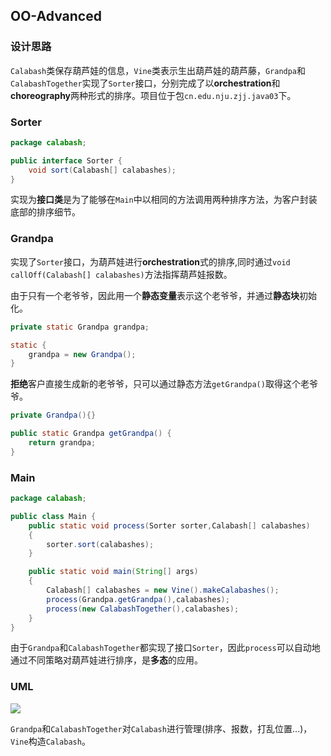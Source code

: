 ## OO-Advanced



### 设计思路

`Calabash`类保存葫芦娃的信息，`Vine`类表示生出葫芦娃的葫芦藤，`Grandpa`和`CalabashTogether`实现了`Sorter`接口，分别完成了以**orchestration**和**choreography**两种形式的排序。项目位于包`cn.edu.nju.zjj.java03`下。



### Sorter

```java
package calabash;

public interface Sorter {
    void sort(Calabash[] calabashes);
}

```

实现为**接口类**是为了能够在`Main`中以相同的方法调用两种排序方法，为客户封装底部的排序细节。



### Grandpa

实现了`Sorter`接口，为葫芦娃进行**orchestration**式的排序,同时通过`void callOff(Calabash[] calabashes)`方法指挥葫芦娃报数。

由于只有一个老爷爷，因此用一个**静态变量**表示这个老爷爷，并通过**静态块**初始化。

```java
private static Grandpa grandpa;

static {
    grandpa = new Grandpa();
}
```

**拒绝**客户直接生成新的老爷爷，只可以通过静态方法`getGrandpa()`取得这个老爷爷。

```java
private Grandpa(){}

public static Grandpa getGrandpa() {
    return grandpa;
}
```



### Main

```java
package calabash;

public class Main {
    public static void process(Sorter sorter,Calabash[] calabashes)
    {
        sorter.sort(calabashes);
    }

    public static void main(String[] args)
    {
        Calabash[] calabashes = new Vine().makeCalabashes();
        process(Grandpa.getGrandpa(),calabashes);
        process(new CalabashTogether(),calabashes);
    }
}
```

由于`Grandpa`和`CalabashTogether`都实现了接口`Sorter`，因此`process`可以自动地通过不同策略对葫芦娃进行排序，是**多态**的应用。



### UML



![](http://www.plantuml.com/plantuml/png/TOwnJeSm4CRtFiMDCFW23eQ4mT41us8SJdg5nciXlTRu-1QaYFvXQ7Avx_VrVer4334vLZsZ23m6z7f6i6vcSkIZG3U5I67BMsHyHncVfu7YIE44B5_SxJ3SGqXC0W_gV_-SUh6U_YOEFzRavqPUI1wg0ho-GR-D97KnoDJdPFKIyPCn5_IDKgd9c8nXkgejZXdzJLV7TYUgMXtyhO_vQVewBhiOh1_0eoFLaDV9yJS0)

`Grandpa`和`CalabashTogether`对`Calabash`进行管理(排序、报数，打乱位置...)，`Vine`构造`Calabash`。
